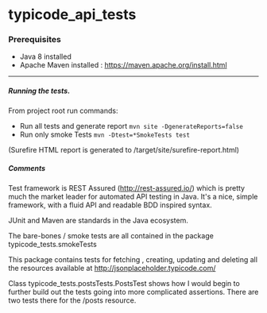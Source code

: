 typicode_api_tests
===

### Prerequisites

* Java 8 installed
* Apache Maven installed :  https://maven.apache.org/install.html

---

##### Running the tests.
From project root run commands:

* Run all tests and generate report `mvn site -DgenerateReports=false`
* Run only smoke Tests `mvn -Dtest=*SmokeTests test`

(Surefire HTML report is generated to /target/site/surefire-report.html)



##### Comments
Test framework is REST Assured (http://rest-assured.io/) which is pretty much the market leader for automated API testing in Java. It's a nice, simple framework, with a fluid API and readable BDD inspired syntax.

JUnit and Maven are standards in the Java ecosystem.

The bare-bones / smoke tests are all contained in the package typicode_tests.smokeTests

This package contains tests for fetching , creating, updating and deleting all the resources available at http://jsonplaceholder.typicode.com/

Class typicode_tests.postsTests.PostsTest shows how I would begin to further build out the tests going into more complicated assertions. There are two tests there for the /posts resource.
